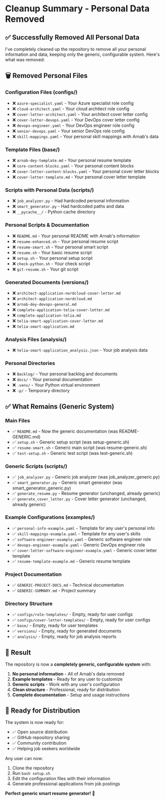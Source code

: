 # Cleanup Summary - Personal Data Removed

## ✅ Successfully Removed All Personal Data

I've completely cleaned up the repository to remove all your personal information and data, keeping only the generic, configurable system. Here's what was removed:

## 🗑️ Removed Personal Files

### **Configuration Files** (configs/)
- ❌ `azure-specialist.yaml` - Your Azure specialist role config
- ❌ `cloud-architect.yaml` - Your cloud architect role config  
- ❌ `cover-letter-architect.yaml` - Your architect cover letter config
- ❌ `cover-letter-devops.yaml` - Your DevOps cover letter config
- ❌ `devops-engineer.yaml` - Your DevOps engineer role config
- ❌ `senior-devops.yaml` - Your senior DevOps role config
- ❌ `skill-mappings.yaml` - Your personal skill mappings with Arnab's data

### **Template Files** (base/)
- ❌ `arnab-dey-template.md` - Your personal resume template
- ❌ `core-content-blocks.yaml` - Your personal content blocks
- ❌ `cover-letter-content-blocks.yaml` - Your personal cover letter blocks
- ❌ `cover-letter-template.md` - Your personal cover letter template

### **Scripts with Personal Data** (scripts/)
- ❌ `job_analyzer.py` - Had hardcoded personal information
- ❌ `smart_generator.py` - Had hardcoded paths and data
- ❌ `__pycache__/` - Python cache directory

### **Personal Scripts & Documentation**
- ❌ `README.md` - Your personal README with Arnab's information
- ❌ `resume-enhanced.sh` - Your personal resume script
- ❌ `resume-smart.sh` - Your personal smart script
- ❌ `resume.sh` - Your basic resume script
- ❌ `setup.sh` - Your personal setup script
- ❌ `check-python.sh` - Your check script
- ❌ `git-resume.sh` - Your git script

### **Generated Documents** (versions/)
- ❌ `architect-application-nordcloud-cover-letter.md`
- ❌ `architect-application-nordcloud.md`
- ❌ `arnab-dey-devops-general.md`
- ❌ `complete-application-telia-cover-letter.md`
- ❌ `complete-application-telia.md`
- ❌ `telia-smart-application-cover-letter.md`
- ❌ `telia-smart-application.md`

### **Analysis Files** (analysis/)
- ❌ `telia-smart-application_analysis.json` - Your job analysis data

### **Personal Directories**
- ❌ `Backlog/` - Your personal backlog and documents
- ❌ `docs/` - Your personal documentation
- ❌ `.venv/` - Your Python virtual environment
- ❌ `-p/` - Temporary directory

## ✅ What Remains (Generic System)

### **Main Files**
- ✅ `README.md` - Now the generic documentation (was README-GENERIC.md)
- ✅ `setup.sh` - Generic setup script (was setup-generic.sh)
- ✅ `resume-smart.sh` - Generic main script (was resume-generic.sh)
- ✅ `test-setup.sh` - Generic test script (was test-generic.sh)

### **Generic Scripts** (scripts/)
- ✅ `job_analyzer.py` - Generic job analyzer (was job_analyzer_generic.py)
- ✅ `smart_generator.py` - Generic smart generator (was smart_generator_generic.py)
- ✅ `generate_resume.py` - Resume generator (unchanged, already generic)
- ✅ `generate_cover_letter.py` - Cover letter generator (unchanged, already generic)

### **Example Configurations** (examples/)
- ✅ `personal-info-example.yaml` - Template for any user's personal info
- ✅ `skill-mappings-example.yaml` - Template for any user's skills
- ✅ `software-engineer-example.yaml` - Generic software engineer role
- ✅ `devops-engineer-example.yaml` - Generic DevOps engineer role
- ✅ `cover-letter-software-engineer-example.yaml` - Generic cover letter template
- ✅ `resume-template-example.md` - Generic resume template

### **Project Documentation**
- ✅ `GENERIC-PROJECT-DOCS.md` - Technical documentation
- ✅ `GENERIC-SUMMARY.md` - Project summary

### **Directory Structure**
- ✅ `configs/role-templates/` - Empty, ready for user configs
- ✅ `configs/cover-letter-templates/` - Empty, ready for user configs
- ✅ `base/` - Empty, ready for user templates
- ✅ `versions/` - Empty, ready for generated documents
- ✅ `analysis/` - Empty, ready for job analysis reports

## 🎯 Result

The repository is now a **completely generic, configurable system** with:

1. **No personal information** - All of Arnab's data removed
2. **Example templates** - Ready for any user to customize
3. **Generic scripts** - Work with any user's configuration
4. **Clean structure** - Professional, ready for distribution
5. **Complete documentation** - Setup and usage instructions

## 🚀 Ready for Distribution

The system is now ready for:
- ✅ Open source distribution
- ✅ GitHub repository sharing
- ✅ Community contribution
- ✅ Helping job seekers worldwide

Any user can now:
1. Clone the repository
2. Run `bash setup.sh`
3. Edit the configuration files with their information
4. Generate professional applications from job postings

**Perfect generic smart resume generator!** 🎉
